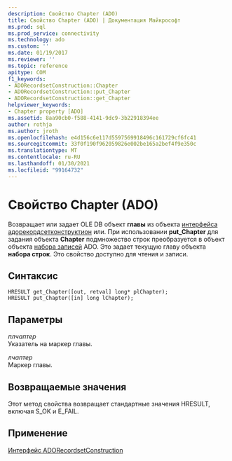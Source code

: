 ```yaml
---
description: Свойство Chapter (ADO)
title: Свойство Chapter (ADO) | Документация Майкрософт
ms.prod: sql
ms.prod_service: connectivity
ms.technology: ado
ms.custom: ''
ms.date: 01/19/2017
ms.reviewer: ''
ms.topic: reference
apitype: COM
f1_keywords:
- ADORecordsetConstruction::Chapter
- ADORecordsetConstruction::put_Chapter
- ADORecordsetConstruction::get_Chapter
helpviewer_keywords:
- Chapter property [ADO]
ms.assetid: 8aa90cb0-f588-4141-9dc9-3b22918394ee
author: rothja
ms.author: jroth
ms.openlocfilehash: e4d156c6e117d5597569918496c161729cf6fc41
ms.sourcegitcommit: 33f0f190f962059826e002be165a2bef4f9e350c
ms.translationtype: MT
ms.contentlocale: ru-RU
ms.lasthandoff: 01/30/2021
ms.locfileid: "99164732"
---
```

# <a name="chapter-property-ado"></a>Свойство Chapter (ADO)
Возвращает или задает OLE DB объект **главы** из объекта [интерфейса адорекордсетконструктион](./adorecordsetconstruction-interface.md) или. При использовании **put_Chapter** для задания объекта **Chapter** подмножество строк преобразуется в объект объекта [набора записей](./recordset-object-ado.md) ADO. Это задает текущую главу объекта **набора строк**. Это свойство доступно для чтения и записи.  
  
## <a name="syntax"></a>Синтаксис  
  
```  
HRESULT get_Chapter([out, retval] long* plChapter);  
HRESULT put_Chapter([in] long lChapter);  
```  
  
## <a name="parameters"></a>Параметры  
 *плчаптер*  
 Указатель на маркер главы.  
  
 *лчаптер*  
 Маркер главы.  
  
## <a name="return-values"></a>Возвращаемые значения  
 Этот метод свойства возвращает стандартные значения HRESULT, включая S_OK и E_FAIL.  
  
## <a name="applies-to"></a>Применение  
 [Интерфейс ADORecordsetConstruction](./adorecordsetconstruction-interface.md)
